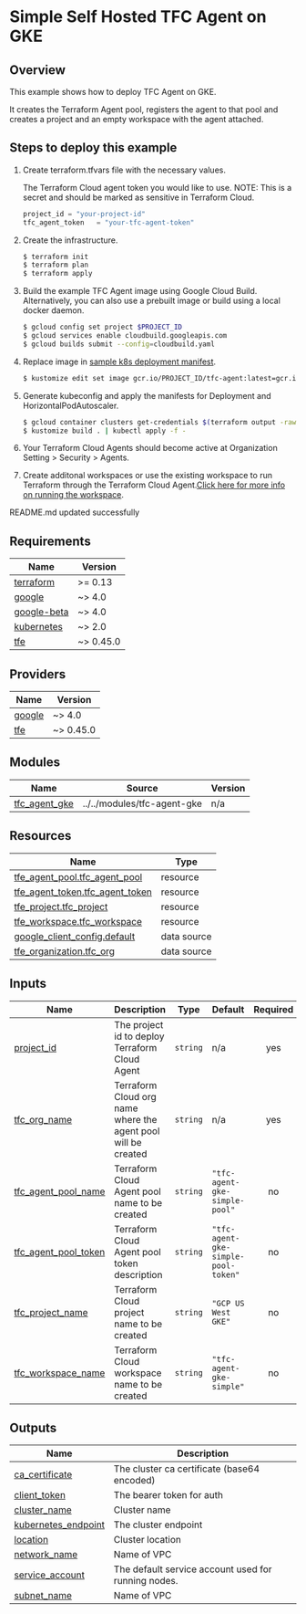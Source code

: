 # Simple Self Hosted TFC Agent on GKE

## Overview

This example shows how to deploy TFC Agent on GKE.

It creates the Terraform Agent pool, registers the agent to that pool and creates a project and an empty workspace with the agent attached.

## Steps to deploy this example

1. Create terraform.tfvars file with the necessary values.

    The Terraform Cloud agent token you would like to use. NOTE: This is a secret and should be marked as sensitive in Terraform Cloud.

    ```tf
    project_id = "your-project-id"
    tfc_agent_token   = "your-tfc-agent-token"
    ```

1. Create the infrastructure.

    ```sh
    $ terraform init
    $ terraform plan
    $ terraform apply
    ```

1. Build the example TFC Agent image using Google Cloud Build. Alternatively, you can also use a prebuilt image or build using a local docker daemon.

    ```sh
    $ gcloud config set project $PROJECT_ID
    $ gcloud services enable cloudbuild.googleapis.com
    $ gcloud builds submit --config=cloudbuild.yaml
    ```

1. Replace image in [sample k8s deployment manifest](./sample-manifests/deployment.yaml).

    ```sh
    $ kustomize edit set image gcr.io/PROJECT_ID/tfc-agent:latest=gcr.io/$PROJECT_ID/tfc-agent:latest
    ```

1. Generate kubeconfig and apply the manifests for Deployment and HorizontalPodAutoscaler.

    ```sh
    $ gcloud container clusters get-credentials $(terraform output -raw cluster_name)
    $ kustomize build . | kubectl apply -f -
    ```

1. Your Terraform Cloud Agents should become active at Organization Setting > Security > Agents.

1. Create additonal workspaces or use the existing workspace to run Terraform through the Terraform Cloud Agent.[Click here for more info on running the workspace](https://registry.terraform.io/providers/hashicorp/tfe/latest/docs/resources/workspace_run#example-usage).

<!-- BEGINNING OF PRE-COMMIT-TERRAFORM DOCS HOOK -->
README.md updated successfully
 <!-- END OF PRE-COMMIT-TERRAFORM DOCS HOOK -->

<!-- BEGIN_TF_DOCS -->
## Requirements

| Name | Version |
|------|---------|
| <a name="requirement_terraform"></a> [terraform](#requirement\_terraform) | >= 0.13 |
| <a name="requirement_google"></a> [google](#requirement\_google) | ~> 4.0 |
| <a name="requirement_google-beta"></a> [google-beta](#requirement\_google-beta) | ~> 4.0 |
| <a name="requirement_kubernetes"></a> [kubernetes](#requirement\_kubernetes) | ~> 2.0 |
| <a name="requirement_tfe"></a> [tfe](#requirement\_tfe) | ~> 0.45.0 |

## Providers

| Name | Version |
|------|---------|
| <a name="provider_google"></a> [google](#provider\_google) | ~> 4.0 |
| <a name="provider_tfe"></a> [tfe](#provider\_tfe) | ~> 0.45.0 |

## Modules

| Name | Source | Version |
|------|--------|---------|
| <a name="module_tfc_agent_gke"></a> [tfc\_agent\_gke](#module\_tfc\_agent\_gke) | ../../modules/tfc-agent-gke | n/a |

## Resources

| Name | Type |
|------|------|
| [tfe_agent_pool.tfc_agent_pool](https://registry.terraform.io/providers/hashicorp/tfe/latest/docs/resources/agent_pool) | resource |
| [tfe_agent_token.tfc_agent_token](https://registry.terraform.io/providers/hashicorp/tfe/latest/docs/resources/agent_token) | resource |
| [tfe_project.tfc_project](https://registry.terraform.io/providers/hashicorp/tfe/latest/docs/resources/project) | resource |
| [tfe_workspace.tfc_workspace](https://registry.terraform.io/providers/hashicorp/tfe/latest/docs/resources/workspace) | resource |
| [google_client_config.default](https://registry.terraform.io/providers/hashicorp/google/latest/docs/data-sources/client_config) | data source |
| [tfe_organization.tfc_org](https://registry.terraform.io/providers/hashicorp/tfe/latest/docs/data-sources/organization) | data source |

## Inputs

| Name | Description | Type | Default | Required |
|------|-------------|------|---------|:--------:|
| <a name="input_project_id"></a> [project\_id](#input\_project\_id) | The project id to deploy Terraform Cloud Agent | `string` | n/a | yes |
| <a name="input_tfc_org_name"></a> [tfc\_org\_name](#input\_tfc\_org\_name) | Terraform Cloud org name where the agent pool will be created | `string` | n/a | yes |
| <a name="input_tfc_agent_pool_name"></a> [tfc\_agent\_pool\_name](#input\_tfc\_agent\_pool\_name) | Terraform Cloud Agent pool name to be created | `string` | `"tfc-agent-gke-simple-pool"` | no |
| <a name="input_tfc_agent_pool_token"></a> [tfc\_agent\_pool\_token](#input\_tfc\_agent\_pool\_token) | Terraform Cloud Agent pool token description | `string` | `"tfc-agent-gke-simple-pool-token"` | no |
| <a name="input_tfc_project_name"></a> [tfc\_project\_name](#input\_tfc\_project\_name) | Terraform Cloud project name to be created | `string` | `"GCP US West GKE"` | no |
| <a name="input_tfc_workspace_name"></a> [tfc\_workspace\_name](#input\_tfc\_workspace\_name) | Terraform Cloud workspace name to be created | `string` | `"tfc-agent-gke-simple"` | no |

## Outputs

| Name | Description |
|------|-------------|
| <a name="output_ca_certificate"></a> [ca\_certificate](#output\_ca\_certificate) | The cluster ca certificate (base64 encoded) |
| <a name="output_client_token"></a> [client\_token](#output\_client\_token) | The bearer token for auth |
| <a name="output_cluster_name"></a> [cluster\_name](#output\_cluster\_name) | Cluster name |
| <a name="output_kubernetes_endpoint"></a> [kubernetes\_endpoint](#output\_kubernetes\_endpoint) | The cluster endpoint |
| <a name="output_location"></a> [location](#output\_location) | Cluster location |
| <a name="output_network_name"></a> [network\_name](#output\_network\_name) | Name of VPC |
| <a name="output_service_account"></a> [service\_account](#output\_service\_account) | The default service account used for running nodes. |
| <a name="output_subnet_name"></a> [subnet\_name](#output\_subnet\_name) | Name of VPC |
<!-- END_TF_DOCS -->